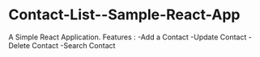 # Contact-List--Sample-React-App

A Simple React Application.
Features :
-Add a Contact
-Update Contact
-Delete Contact
-Search Contact
